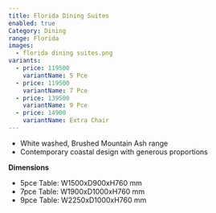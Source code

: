 ```yaml
---
title: Florida Dining Suites
enabled: true
Category: Dining
range: Florida
images:
  - florida dining suites.png
variants:
  - price: 119500
    variantName: 5 Pce
  - price: 119500
    variantName: 7 Pce
  - price: 139500
    variantName: 9 Pce
  - price: 14900
    variantName: Extra Chair
---
```

* White washed, Brushed Mountain Ash range
* Contemporary coastal design with generous proportions

**Dimensions**
* 5pce Table: W1500xD900xH760 mm
* 7pce Table: W1900xD1000xH760 mm
* 9pce Table: W2250xD1000xH760 mm

